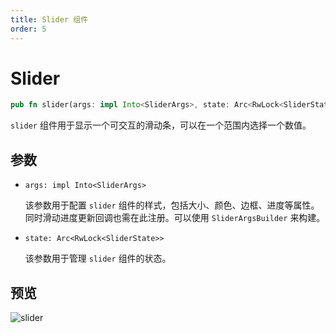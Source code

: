 ```yaml
---
title: Slider 组件
order: 5
---
```


# Slider

```rust
pub fn slider(args: impl Into<SliderArgs>, state: Arc<RwLock<SliderState>>)
```

`slider` 组件用于显示一个可交互的滑动条，可以在一个范围内选择一个数值。

## 参数

- `args: impl Into<SliderArgs>`

  该参数用于配置 `slider` 组件的样式，包括大小、颜色、边框、进度等属性。同时滑动进度更新回调也需在此注册。可以使用 `SliderArgsBuilder` 来构建。

- `state: Arc<RwLock<SliderState>>`

  该参数用于管理 `slider` 组件的状态。

## 预览

![slider](/slider_example.gif)
